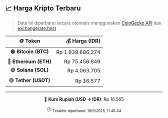 

<!-- HARGA_KRIPTO -->
## 📈 Harga Kripto Terbaru

> Data ini diperbarui secara otomatis menggunakan [CoinGecko API](https://www.coingecko.com/) dan [exchangerate.host](https://exchangerate.host/)

<div align="center">

| 🪙 Token | 💰 Harga (IDR) |
|:------:|---------------:|
| 🟠 **Bitcoin (BTC)**   | Rp 1.939.686.274 |
| 🔵 **Ethereum (ETH)**  | Rp 75.456.849 |
| 🟣 **Solana (SOL)**    | Rp 4.063.705 |
| 🟢 **Tether (USDT)**   | Rp 16.577 |

---

💱 **Kurs Rupiah (USD → IDR)**: Rp 16.565

🕒 <sub>Terakhir diperbarui: 19/9/2025, 11.48.44</sub>

</div>
<!-- /HARGA_KRIPTO -->